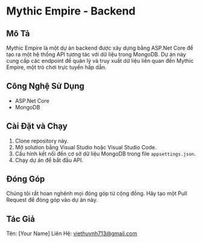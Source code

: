 # Mythic Empire - Backend

## Mô Tả
Mythic Empire là một dự án backend được xây dựng bằng ASP.Net Core để tạo ra một hệ thống API tương tác với dữ liệu trong MongoDB. Dự án này cung cấp các endpoint để quản lý và truy xuất dữ liệu liên quan đến Mythic Empire, một trò chơi trực tuyến hấp dẫn.

## Công Nghệ Sử Dụng
- ASP.Net Core
- MongoDB

## Cài Đặt và Chạy
1. Clone repository này.
2. Mở solution bằng Visual Studio hoặc Visual Studio Code.
3. Cấu hình kết nối đến cơ sở dữ liệu MongoDB trong file `appsettings.json`.
4. Chạy dự án để bắt đầu API.

## Đóng Góp
Chúng tôi rất hoan nghênh mọi đóng góp từ cộng đồng. Hãy tạo một Pull Request để đóng góp vào dự án này.

## Tác Giả
Tên: [Your Name]
Liên Hệ: viethuynh713@gmail.com

